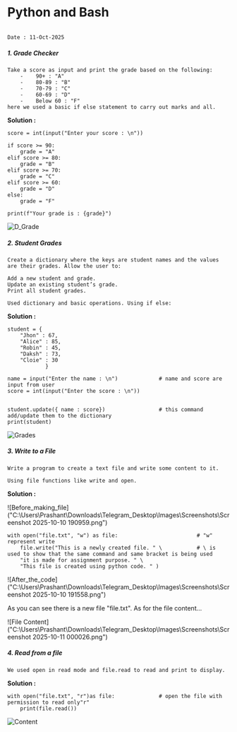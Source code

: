 # Python and Bash
                                                                                Date : 11-Oct-2025


##### 1. Grade Checker
    Take a score as input and print the grade based on the following:
        -    90+ : "A"
        -    80-89 : "B"
        -    70-79 : "C"
        -    60-69 : "D"
        -    Below 60 : "F"
    here we used a basic if else statement to carry out marks and all.


**Solution :** 
```
score = int(input("Enter your score : \n"))

if score >= 90:
    grade = "A"
elif score >= 80:
    grade = "B"
elif score >= 70:
    grade = "C"
elif score >= 60:
    grade = "D"
else:
    grade = "F"
            
print(f"Your grade is : {grade}")
```

![D_Grade](image-2.png)




##### 2. Student Grades
    Create a dictionary where the keys are student names and the values are their grades. Allow the user to:

    Add a new student and grade.
    Update an existing student’s grade.
    Print all student grades.

    Used dictionary and basic operations. Using if else:


**Solution :**
```
student = {
    "Jhon" : 67,
    "Alice" : 85,
    "Robin" : 45,
    "Daksh" : 73,
    "Cloie" : 30
            }

name = input("Enter the name : \n")             # name and score are input from user
score = int(input("Enter the score : \n"))


student.update({ name : score})                 # this command add/update them to the dictionary
print(student)
```

![Grades](image-1.png)




##### 3. Write to a File
    Write a program to create a text file and write some content to it.

    Using file functions like write and open.


**Solution :**


![Before_making_file]("C:\Users\Prashant\Downloads\Telegram_Desktop\Images\Screenshots\Screenshot 2025-10-10 190959.png")

```
with open("file.txt", "w") as file:                         # "w" represent write 
    file.write("This is a newly created file. " \           # \ is used to show that the same command and same bracket is being used
    "it is made for assignment purpose. " \
    "This file is created using python code. " )
```

![After_the_code]("C:\Users\Prashant\Downloads\Telegram_Desktop\Images\Screenshots\Screenshot 2025-10-10 191558.png")

As you can see there is a new file "file.txt". As for the file content...

![File Content]("C:\Users\Prashant\Downloads\Telegram_Desktop\Images\Screenshots\Screenshot 2025-10-11 000026.png")




##### 4. Read from a file
    We used open in read mode and file.read to read and print to display.


**Solution :**
```
with open("file.txt", "r")as file:              # open the file with permission to read only"r"
    print(file.read())
```

![Content](image.png)

